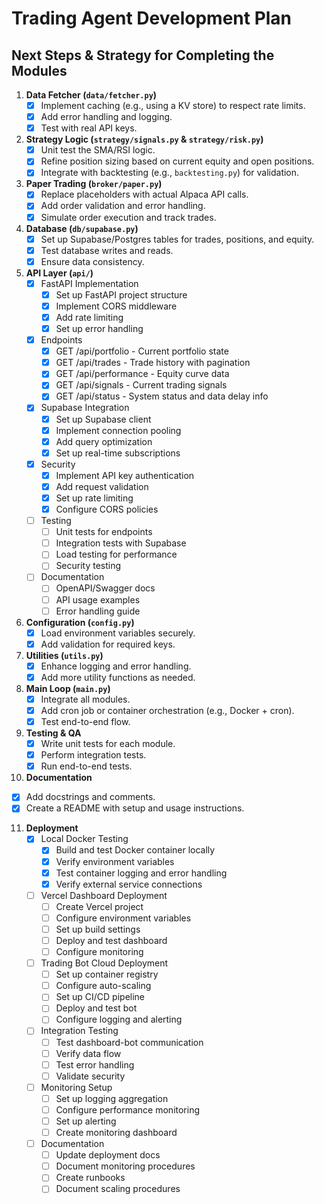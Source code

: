 # Trading Agent Development Plan

## Next Steps & Strategy for Completing the Modules

1. **Data Fetcher (`data/fetcher.py`)**
   - [x] Implement caching (e.g., using a KV store) to respect rate limits.
   - [x] Add error handling and logging.
   - [x] Test with real API keys.

2. **Strategy Logic (`strategy/signals.py` & `strategy/risk.py`)**
   - [x] Unit test the SMA/RSI logic.
   - [x] Refine position sizing based on current equity and open positions.
   - [x] Integrate with backtesting (e.g., `backtesting.py`) for validation.

3. **Paper Trading (`broker/paper.py`)**
   - [x] Replace placeholders with actual Alpaca API calls.
   - [x] Add order validation and error handling.
   - [x] Simulate order execution and track trades.

4. **Database (`db/supabase.py`)**
   - [x] Set up Supabase/Postgres tables for trades, positions, and equity.
   - [x] Test database writes and reads.
   - [x] Ensure data consistency.

5. **API Layer (`api/`)**
   - [x] FastAPI Implementation
     - [x] Set up FastAPI project structure
     - [x] Implement CORS middleware
     - [x] Add rate limiting
     - [x] Set up error handling
   - [x] Endpoints
     - [x] GET /api/portfolio - Current portfolio state
     - [x] GET /api/trades - Trade history with pagination
     - [x] GET /api/performance - Equity curve data
     - [x] GET /api/signals - Current trading signals
     - [x] GET /api/status - System status and data delay info
   - [x] Supabase Integration
     - [x] Set up Supabase client
     - [x] Implement connection pooling
     - [x] Add query optimization
     - [x] Set up real-time subscriptions
   - [x] Security
     - [x] Implement API key authentication
     - [x] Add request validation
     - [x] Set up rate limiting
     - [x] Configure CORS policies
   - [ ] Testing
     - [ ] Unit tests for endpoints
     - [ ] Integration tests with Supabase
     - [ ] Load testing for performance
     - [ ] Security testing
   - [ ] Documentation
     - [ ] OpenAPI/Swagger docs
     - [ ] API usage examples
     - [ ] Error handling guide

6. **Configuration (`config.py`)**
   - [x] Load environment variables securely.
   - [x] Add validation for required keys.

7. **Utilities (`utils.py`)**
   - [x] Enhance logging and error handling.
   - [x] Add more utility functions as needed.

8. **Main Loop (`main.py`)**
   - [x] Integrate all modules.
   - [x] Add cron job or container orchestration (e.g., Docker + cron).
   - [x] Test end-to-end flow.

9. **Testing & QA**
   - [x] Write unit tests for each module.
   - [x] Perform integration tests.
   - [x] Run end-to-end tests.

10. **Documentation**
   - [x] Add docstrings and comments.
   - [x] Create a README with setup and usage instructions.

11. **Deployment**
    - [x] Local Docker Testing
      - [x] Build and test Docker container locally
      - [x] Verify environment variables
      - [x] Test container logging and error handling
      - [x] Verify external service connections
    - [ ] Vercel Dashboard Deployment
      - [ ] Create Vercel project
      - [ ] Configure environment variables
      - [ ] Set up build settings
      - [ ] Deploy and test dashboard
      - [ ] Configure monitoring
    - [ ] Trading Bot Cloud Deployment
      - [ ] Set up container registry
      - [ ] Configure auto-scaling
      - [ ] Set up CI/CD pipeline
      - [ ] Deploy and test bot
      - [ ] Configure logging and alerting
    - [ ] Integration Testing
      - [ ] Test dashboard-bot communication
      - [ ] Verify data flow
      - [ ] Test error handling
      - [ ] Validate security
    - [ ] Monitoring Setup
      - [ ] Set up logging aggregation
      - [ ] Configure performance monitoring
      - [ ] Set up alerting
      - [ ] Create monitoring dashboard
    - [ ] Documentation
      - [ ] Update deployment docs
      - [ ] Document monitoring procedures
      - [ ] Create runbooks
      - [ ] Document scaling procedures

